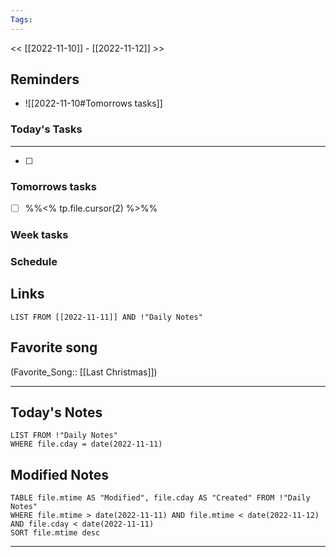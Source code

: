 ```yaml
---
Tags:
---
```

<< [[2022-11-10]] - [[2022-11-12]] >>
## Reminders
- ![[2022-11-10#Tomorrows tasks]]
### Today's Tasks
---
- [ ] 



### Tomorrows tasks
- [ ] %%<% tp.file.cursor(2) %>%%
### Week tasks
### Schedule

## Links
```dataview
LIST FROM [[2022-11-11]] AND !"Daily Notes"
```
## Favorite song
(Favorite_Song:: [[Last Christmas]])
___
## Today's Notes
```dataview
LIST FROM !"Daily Notes"
WHERE file.cday = date(2022-11-11)
```
## Modified Notes
```dataview
TABLE file.mtime AS "Modified", file.cday AS "Created" FROM !"Daily Notes" 
WHERE file.mtime > date(2022-11-11) AND file.mtime < date(2022-11-12) AND file.cday < date(2022-11-11)
SORT file.mtime desc
```
___
